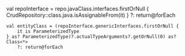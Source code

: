  val repoInterface = repo.javaClass.interfaces.firstOrNull {
        CrudRepository::class.java.isAssignableFrom(it)
    } ?: return@forEach

    val entityClass = (repoInterface.genericInterfaces.firstOrNull {
        it is ParameterizedType
    } as? ParameterizedType)?.actualTypeArguments?.getOrNull(0) as? Class<*>
        ?: return@forEach
